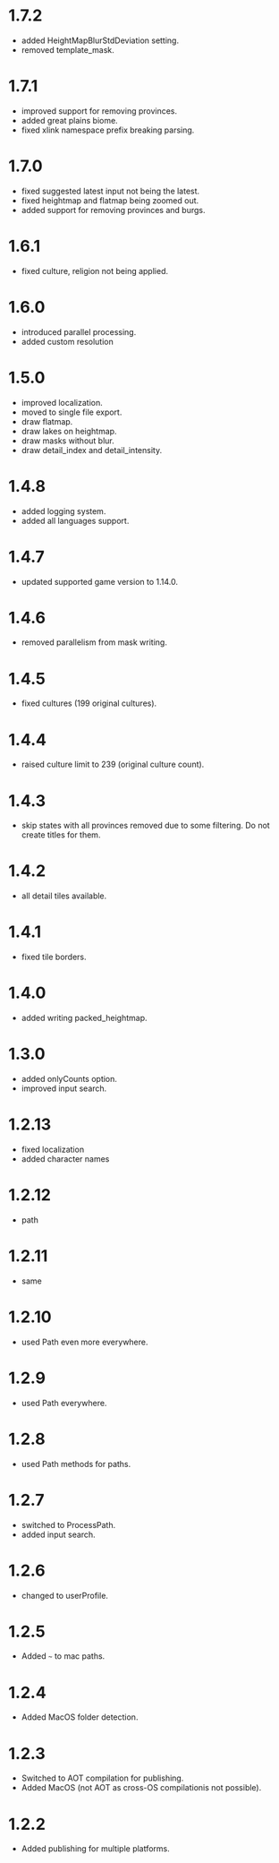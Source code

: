 # 1.7.2
- added HeightMapBlurStdDeviation setting.
- removed template_mask.

# 1.7.1
- improved support for removing provinces.
- added great plains biome.
- fixed xlink namespace prefix breaking parsing.

# 1.7.0
- fixed suggested latest input not being the latest.
- fixed heightmap and flatmap being zoomed out.
- added support for removing provinces and burgs.

# 1.6.1
- fixed culture, religion not being applied.

# 1.6.0
- introduced parallel processing.
- added custom resolution

# 1.5.0
- improved localization.
- moved to single file export.
- draw flatmap.
- draw lakes on heightmap.
- draw masks without blur.
- draw detail_index and detail_intensity.

# 1.4.8
- added logging system.
- added all languages support.

# 1.4.7
- updated supported game version to 1.14.0.

# 1.4.6
- removed parallelism from mask writing.

# 1.4.5
- fixed cultures (199 original cultures).

# 1.4.4
- raised culture limit to 239 (original culture count).

# 1.4.3
- skip states with all provinces removed due to some filtering. Do not create titles for them.

# 1.4.2
- all detail tiles available.

# 1.4.1
- fixed tile borders.

# 1.4.0
- added writing packed_heightmap.

# 1.3.0
- added onlyCounts option.
- improved input search.

# 1.2.13
- fixed localization
- added character names

# 1.2.12
- path

# 1.2.11
- same

# 1.2.10
- used Path even more everywhere.

# 1.2.9
- used Path everywhere.

# 1.2.8
- used Path methods for paths.

# 1.2.7
- switched to ProcessPath.
- added input search.

# 1.2.6
- changed to userProfile.

# 1.2.5
- Added `~` to mac paths.

# 1.2.4
- Added MacOS folder detection.

# 1.2.3
- Switched to AOT compilation for publishing.
- Added MacOS (not AOT as cross-OS compilationis not possible).

# 1.2.2
- Added publishing for multiple platforms.